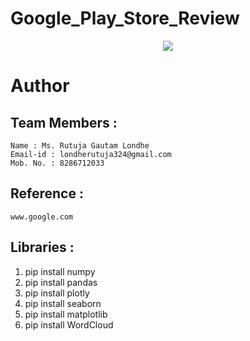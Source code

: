 # Google_Play_Store_Review

<p align="center">
  <img src="https://miro.medium.com/max/752/1*RxishwBl56TAU8bVz6jOVA.jpeg">
</p>

# Author
## Team Members : 
    Name : Ms. Rutuja Gautam Londhe
    Email-id : londherutuja324@gmail.com
    Mob. No. : 8286712033

## Reference :
    www.google.com 

## Libraries :
1. pip install numpy
2. pip install pandas
3. pip install plotly
4. pip install seaborn
5. pip install matplotlib
6. pip install WordCloud
